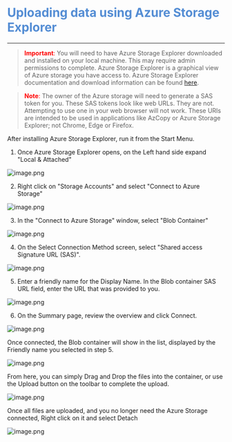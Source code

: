 # <span style="color:#548dd4;">**Uploading data using Azure Storage Explorer**</span>
---

> <span style="color: red">**Important**:</span> You will need to have Azure Storage Explorer downloaded and installed on your local machine. This may require admin permissions to complete. Azure Storage Explorer is a graphical view of Azure storage you have access to. Azure Storage Explorer documentation and download information can be found [here](https://docs.microsoft.com/en-us/azure/vs-azure-tools-storage-manage-with-storage-explorer?tabs=windows).

> <span style="color: red">**Note**:</span> The owner of the Azure storage will need to generate a SAS token for you. These SAS tokens look like web URLs. They are not. Attempting to use one in your web browser will not work. These URIs are intended to be used in applications like AzCopy or Azure Storage Explorer; not Chrome, Edge or Firefox. 

After installing Azure Storage Explorer, run it from the Start Menu. 
1. Once Azure Storage Explorer opens, on the Left hand side expand "Local & Attached"

 ![image.png](/.attachments/image-45bf7bde-b618-4c46-a6e9-7c09c74b418a.png)

2. Right click on "Storage Accounts" and select "Connect to Azure Storage"

![image.png](/.attachments/image-c75446b6-35e6-4136-ac5a-94fdd645c5a0.png)

3. In the "Connect to Azure Storage" window, select "Blob Container"

![image.png](/.attachments/image-fff23401-a9ab-4128-8e4c-2f444ec8bed8.png)

4. On the Select Connection Method screen, select "Shared access Signature URL (SAS)".

![image.png](/.attachments/image-97e152dc-6548-4f74-9e90-04186089c09a.png)

5. Enter a friendly name for the Display Name. In the Blob container SAS URL field, enter the URL that was provided to you.

![image.png](/.attachments/image-fa22f77f-5e57-4973-a064-d806b7e599c3.png)

6. On the Summary page, review the overview and click Connect.

![image.png](/.attachments/image-f11b2237-fc7c-4032-9228-45c54dc9dedc.png)

Once connected, the Blob container will show in the list, displayed by the Friendly name you selected in step 5.

![image.png](/.attachments/image-a19a22e5-4aeb-4359-9f02-d461978f83dd.png)

From here, you can simply Drag and Drop the files into the container, or use the Upload button on the toolbar to complete the upload.

![image.png](/.attachments/image-df3ac48c-a17a-4957-8e75-624d0fa14532.png)

Once all files are uploaded, and you no longer need the Azure Storage connected, Right click on it and select Detach

![image.png](/.attachments/image-4967619c-af71-4882-93d2-f4199705746f.png)


